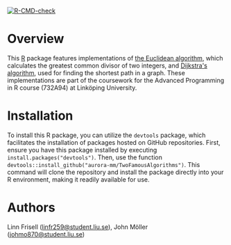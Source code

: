   <!-- badges: start -->
  [![R-CMD-check](https://github.com/aurora-mm/TwoFamousAlgorithms/actions/workflows/R-CMD-check.yaml/badge.svg)](https://github.com/aurora-mm/TwoFamousAlgorithms/actions/workflows/R-CMD-check.yaml)
  <!-- badges: end -->

# Overview

This [R](https://www.r-project.org) package features implementations of [the Euclidean algorithm](https://en.wikipedia.org/wiki/Euclidean_algorithm), which calculates the greatest common divisor of two integers, and [Dijkstra's algorithm](https://en.wikipedia.org/wiki/Dijkstra%27s_algorithm), used for finding the shortest path in a graph. These implementations are part of the coursework for the Advanced Programming in R course (732A94) at Linköping University.

# Installation

To install this R package, you can utilize the `devtools` package, which facilitates the installation of packages hosted on GitHub repositories. First, ensure you have this package installed by executing `install.packages("devtools")`. Then, use the function `devtools::install_github("aurora-mm/TwoFamousAlgorithms")`. This command will clone the repository and install the package directly into your R environment, making it readily available for use.

# Authors

Linn Frisell (linfr259@student.liu.se), John Möller (johmo870@student.liu.se)
